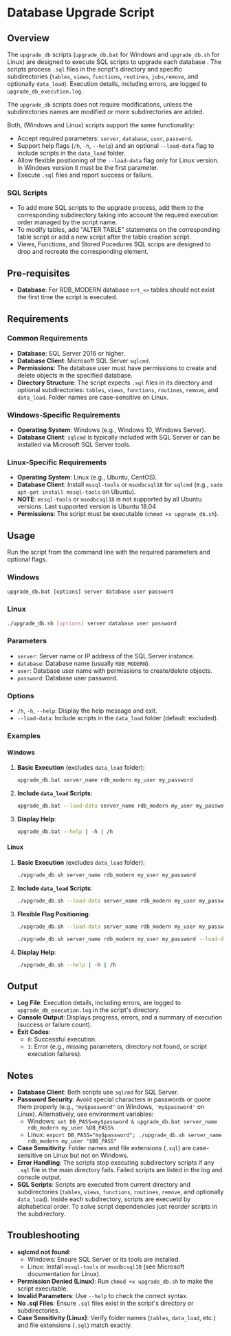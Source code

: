 # Database Upgrade Script

## Overview

The `upgrade_db` scripts (`upgrade_db.bat` for Windows and `upgrade_db.sh` for Linux) are designed to execute SQL scripts to upgrade each database . The scripts process `.sql` files in the script's directory and specific subdirectories (`tables`, `views`, `functions`, `routines`, `jobs`,`remove`, and optionally `data_load`). Execution details, including errors, are logged to `upgrade_db_execution.log`. 

The `upgrade_db` scripts does not require modifications, unless the subdirectories names are modified or more subdirectories are added.

Both, (Windows and Linux) scripts support the same functionality:
- Accept required parameters: `server`, `database`, `user`, `password`.
- Support help flags (`/h`, `-h`, `--help`) and an optional `--load-data` flag to include scripts in the `data_load` folder.
- Allow flexible positioning of the `--load-data` flag only for Linux version. In Windows version it must be the first parameter.
- Execute `.sql` files and report success or failure.

### SQL Scripts
- To add more SQL scripts to the upgrade process, add them to the corresponding subdirectory taking into account the required execution order managed by the script name.
- To modify tables, add "ALTER TABLE" statements on the corresponding table script or add a new script after the table creation script.
- Views, Functions, and Stored Pocedures SQL scrips are designed to drop and recreate the corresponding element.

## Pre-requisites
- **Database**: For RDB_MODERN database `nrt_<>` tables should not exist the first time the script is executed.

## Requirements

### Common Requirements
- **Database**: SQL Server 2016 or higher.
- **Database Client**: Microsoft SQL Server `sqlcmd`.
- **Permissions**: The database user must have permissions to create and delete objects in the specified database.
- **Directory Structure**: The script expects `.sql` files in its directory and optional subdirectories: `tables`, `views`, `functions`, `routines`, `remove`, and `data_load`. Folder names are case-sensitive on Linux.

### Windows-Specific Requirements
- **Operating System**: Windows (e.g., Windows 10, Windows Server).
- **Database Client**: `sqlcmd` is typically included with SQL Server or can be installed via Microsoft SQL Server tools.

### Linux-Specific Requirements
- **Operating System**: Linux (e.g., Ubuntu, CentOS).
- **Database Client**: Install `mssql-tools` or `msodbcsql18` for `sqlcmd` (e.g., `sudo apt-get install mssql-tools` on Ubuntu). 
- **NOTE**: `mssql-tools` or `msodbcsql18` is not supported by all Ubuntu versions. Last supported version is Ubuntu 18.04 
- **Permissions**: The script must be executable (`chmod +x upgrade_db.sh`).

## Usage

Run the script from the command line with the required parameters and optional flags.

### Windows
```cmd
upgrade_db.bat [options] server database user password
```

### Linux
```bash
./upgrade_db.sh [options] server database user password
```

### Parameters
- `server`: Server name or IP address of the SQL Server instance.
- `database`: Database name (usually `RDB_MODERN`).
- `user`: Database user name with permissions to create/delete objects.
- `password`: Database user password.

### Options
- `/h`, `-h`, `--help`: Display the help message and exit.
- `--load-data`: Include scripts in the `data_load` folder (default: excluded).

### Examples

#### Windows
1. **Basic Execution** (excludes `data_load` folder):
   ```cmd
   upgrade_db.bat server_name rdb_modern my_user my_password
   ```
2. **Include `data_load` Scripts**:
   ```cmd
   upgrade_db.bat --load-data server_name rdb_modern my_user my_password
   ```
3. **Display Help**:
   ```cmd
   upgrade_db.bat --help | -h | /h
   ```
   
#### Linux
1. **Basic Execution** (excludes `data_load` folder):
   ```bash
   ./upgrade_db.sh server_name rdb_modern my_user my_password
   ```
2. **Include `data_load` Scripts**:
   ```bash
   ./upgrade_db.sh --load-data server_name rdb_modern my_user my_password
   ```
3. **Flexible Flag Positioning**:
   ```bash
   ./upgrade_db.sh --load-data server_name rdb_modern my_user my_password 
    ```
   ```bash
   ./upgrade_db.sh server_name rdb_modern my_user my_password --load-data
   ```
4. **Display Help**:
   ```bash
   ./upgrade_db.sh --help | -h | /h
   ```

## Output
- **Log File**: Execution details, including errors, are logged to `upgrade_db_execution.log` in the script's directory.
- **Console Output**: Displays progress, errors, and a summary of execution (success or failure count).
- **Exit Codes**:
  - `0`: Successful execution.
  - `1`: Error (e.g., missing parameters, directory not found, or script execution failures).

## Notes
- **Database Client**: Both scripts use `sqlcmd` for SQL Server. 
- **Password Security**: Avoid special characters in passwords or quote them properly (e.g., `"my$password"` on Windows, `'my$password'` on Linux). Alternatively, use environment variables:
  - Windows: `set DB_PASS=my$password & upgrade_db.bat server_name rdb_modern my_user %DB_PASS%`
  - Linux: `export DB_PASS="my$password"; ./upgrade_db.sh server_name rdb_modern my_user "$DB_PASS"`
- **Case Sensitivity**: Folder names and file extensions (`.sql`) are case-sensitive on Linux but not on Windows.
- **Error Handling**: The scripts stop executing subdirectory scripts if any `.sql` file in the main directory fails. Failed scripts are listed in the log and console output.
- **SQL Scripts**: Scripts are executed from current directory and subdirectories (`tables`, `views`, `functions`, `routines`, `remove`, and optionally `data_load`). Inside each subdirectory, scripts are execuetd by alphabetical order. To solve script dependencies just reorder scripts in the subdirectory.

## Troubleshooting
- **sqlcmd not found**:
  - Windows: Ensure SQL Server or its tools are installed.
  - Linux: Install `mssql-tools` or `msodbcsql18` (see Microsoft documentation for Linux).
- **Permission Denied (Linux)**: Run `chmod +x upgrade_db.sh` to make the script executable.
- **Invalid Parameters**: Use `--help` to check the correct syntax.
- **No .sql Files**: Ensure `.sql` files exist in the script's directory or subdirectories.
- **Case Sensitivity (Linux)**: Verify folder names (`tables`, `data_load`, etc.) and file extensions (`.sql`) match exactly.
